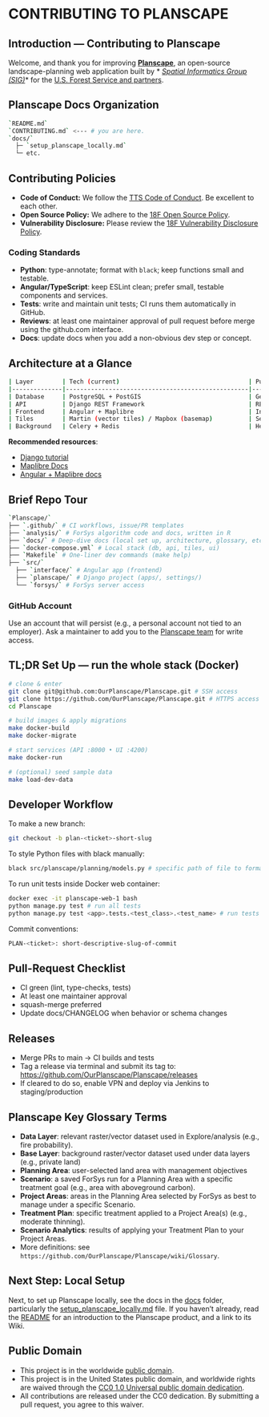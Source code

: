 # CONTRIBUTING TO PLANSCAPE

## Introduction — Contributing to Planscape

Welcome, and thank you for improving **[Planscape](https://www.planscape.org/)**, an open-source landscape-planning web application built by *
*[Spatial Informatics Group (SIG)](https://sig-gis.com/)** for the [U.S. Forest Service and partners](https://code.gov/).

## Planscape Docs Organization

```bash
`README.md` 
`CONTRIBUTING.md` <--- # you are here.
`docs/`
  ├─ `setup_planscape_locally.md`
  └─ etc.
```

## Contributing Policies

- **Code of Conduct:** We follow the [TTS Code of Conduct](https://18f.gsa.gov/code-of-conduct/). Be excellent to each other.
- **Open Source Policy:** We adhere to the [18F Open Source Policy](https://github.com/18f/open-source-policy).
- **Vulnerability Disclosure:** Please review the [18F Vulnerability Disclosure Policy](https://18f.gsa.gov/vulnerability-disclosure-policy/).

### Coding Standards

- **Python**: type-annotate; format with `black`; keep functions small and testable.
- **Angular/TypeScript**: keep ESLint clean; prefer small, testable components and services.
- **Tests**: write and maintain unit tests; CI runs them automatically in GitHub.
- **Reviews**: at least one maintainer approval of pull request before merge using the github.com interface.
- **Docs**: update docs when you add a non-obvious dev step or concept.

## Architecture at a Glance

```bash
| Layer        | Tech (current)                                    | Purpose                                                |
|--------------|---------------------------------------------------|--------------------------------------------------------|
| Database     | PostgreSQL + PostGIS                              | Geometry, plans, scenarios, auth                       |
| API          | Django REST Framework                             | REST/JSON endpoints & business logic                   |
| Frontend     | Angular + Maplibre                                | Interactive map & scenario editor                      |
| Tiles        | Martin (vector tiles) / Mapbox (basemap)          | Serve tiles to the client                              |
| Background   | Celery + Redis                                    | Heavy analysis, batch jobs, exports                    |
```

**Recommended resources**:

- [Django tutorial](https://docs.djangoproject.com/en/stable/intro/tutorial01/)
- [Maplibre Docs](https://maplibre.org/maplibre-gl-js/docs/)
- [Angular + Maplibre docs](https://github.com/maplibre/ngx-maplibre-gl)

## Brief Repo Tour

```bash
`Planscape/`
├── `.github/` # CI workflows, issue/PR templates
├── `analysis/` # ForSys algorithm code and docs, written in R
├── `docs/` # Deep-dive docs (local set up, architecture, glossary, etc.)
├── `docker-compose.yml` # Local stack (db, api, tiles, ui)
├── `Makefile` # One-liner dev commands (make help)
├── `src/`
  ├── `interface/` # Angular app (frontend)
  ├── `planscape/` # Django project (apps/, settings/)
  └── `forsys/` # ForSys server access
```

### GitHub Account

Use an account that will persist (e.g., a personal account not tied to an employer). Ask a maintainer to add you to
the [Planscape team](https://github.com/orgs/OurPlanscape/people) for write access.

## TL;DR Set Up — run the whole stack (Docker)

```bash
# clone & enter
git clone git@github.com:OurPlanscape/Planscape.git # SSH access
git clone https://github.com/OurPlanscape/Planscape.git # HTTPS access
cd Planscape

# build images & apply migrations
make docker-build
make docker-migrate

# start services (API :8000 • UI :4200)
make docker-run

# (optional) seed sample data
make load-dev-data
```

## Developer Workflow

To make a new branch:

```bash
git checkout -b plan-<ticket>-short-slug
```

To style Python files with black manually:

```bash
black src/planscape/planning/models.py # specific path of file to format
```

To run unit tests inside Docker web container:

```bash
docker exec -it planscape-web-1 bash
python manage.py test # run all tests 
python manage.py test <app>.tests.<test_class>.<test_name> # run tests in a app/class/test
```

Commit conventions:

```bash
PLAN-<ticket>: short-descriptive-slug-of-commit
```

## Pull-Request Checklist

- CI green (lint, type-checks, tests)
- At least one maintainer approval
- squash-merge preferred
- Update docs/CHANGELOG when behavior or schema changes

## Releases

- Merge PRs to main → CI builds and tests
- Tag a release via terminal and submit its tag to: https://github.com/OurPlanscape/Planscape/releases
- If cleared to do so, enable VPN and deploy via Jenkins to staging/production

## Planscape Key Glossary Terms

- **Data Layer**: relevant raster/vector dataset used in Explore/analysis (e.g., fire probability).
- **Base Layer**: background raster/vector dataset used under data layers (e.g., private land)
- **Planning Area**: user-selected land area with management objectives
- **Scenario**: a saved ForSys run for a Planning Area with a specific treatment goal (e.g., area with aboveground carbon).
- **Project Areas**: areas in the Planning Area selected by ForSys as best to manage under a specific Scenario.
- **Treatment Plan**: specific treatment applied to a Project Area(s) (e.g., moderate thinning).
- **Scenario Analytics**: results of applying your Treatment Plan to your Project Areas.
- More definitions: see `https://github.com/OurPlanscape/Planscape/wiki/Glossary`.

## Next Step: Local Setup

Next, to set up Planscape locally, see the docs in the [docs](docs) folder, particularly
the [setup_planscape_locally.md](docs/setup_planscape_locally.md) file. If you haven’t already, read the [README](README.md) for an introduction to
the Planscape product, and a link to its Wiki.

## Public Domain

- This project is in the worldwide [public domain](LICENSE.md).
- This project is in the United States public domain, and worldwide rights are waived through
  the [CC0 1.0 Universal public domain dedication](https://creativecommons.org/publicdomain/zero/1.0/).
- All contributions are released under the CC0 dedication. By submitting a pull request, you agree to this waiver.
